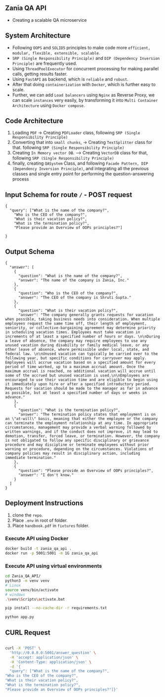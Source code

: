 ## Zania QA API

* Creating a scalable QA microservice

## System Architecture

* Following `OOPS` and `SOLID5` principles to make code more `efficient, modular, flexible, extensible, scalable`.
* `SRP (Single Responsibility Principle)` and `DIP (Dependency Inversion Principle)` are frequently used.
* Using `ThreadPoolExecutor` for concurrent processing for making parallel calls, getting results faster.
* Using `FastAPI` as backend, which is `reliable` and `robust`.
* After that doing `containerization` with `Docker`, which is further easy to scale.
* Further, we can add `Load balancers` using `Nginx` as Reverse Proxy, we can scale `instances` very easily, by transforming it into `Multi Container Architecture` using `Docker compose`. 

## Code Architecture

1. Loading `PDF` -> Creating `PDFLoader` class, following `SRP (Single Responsibility Principle)`
2. Converting that into `small chunks`, -> Creating `TextSplitter` class for that. following `SRP (Single Responsibility Principle)`
3. Creating `In Memory vector DB`. --> Creating `VectorDB` class for that, following `SRP (Single Responsibility Principle)`
4. finally, creating `QASystem` Class, and following `Facade Pattern, DIP (Dependency Inversion Principle)`, and integrating all the previous classes and single entry point for performing the question-answering process


## Input Schema for route `/` - POST request


```
{
  "query": ["What is the name of the company?",
    "Who is the CEO of the company?",
    "What is their vacation policy?",
    "What is the termination policy?",
    "Please provide an Overview of OOPs principles?"]

}
```
## Output Schema


```
{
  "answer": [
    {
      "question": "What is the name of the company?",
      "answer": "The name of the company is Zania, Inc."
    },
    {
      "question": "Who is the CEO of the company?",
      "answer": "The CEO of the company is Shruti Gupta."
    },
    {
      "question": "What is their vacation policy?",
      "answer": "The company generally grants requests for vacation when possible, taking business needs into consideration. When multiple employees request the same time off, their length of employment, seniority, or collective-bargaining agreement may determine priority in scheduling vacation times. Employees must take vacation in increments of at least a specified number of hours or days. \n\nDuring a leave of absence, the company may require employees to use any unused vacation during disability or family medical leave, or any other leave of absence, where permissible under local, state, and federal law. \n\nUnused vacation can typically be carried over to the following year, but specific conditions for carryover may apply. Employees will accrue vacation based on a specified amount for every period of time worked, up to a maximum accrual amount. Once the maximum accrual is reached, no additional vacation will accrue until some of the accrued but unused vacation is used.\n\nEmployees are encouraged to use their vacation time and are eligible to begin using it immediately upon hire or after a specified introductory period. Requests for vacation should be made to the manager as far in advance as possible, but at least a specified number of days or weeks in advance."
    },
    {
      "question": "What is the termination policy?",
      "answer": "The termination policy states that employment is on an \"at-will\" basis, meaning that either the employee or the company can terminate the employment relationship at any time. In appropriate circumstances, management may provide a verbal warning followed by written warnings, and if the conduct does not improve, it may lead to demotion, transfer, forced leave, or termination. However, the company is not obligated to follow any specific disciplinary or grievance procedure and may discipline or terminate employees without prior warning or procedure, depending on the circumstances. Violations of company policies may result in disciplinary action, including immediate termination."
    },
    {
      "question": "Please provide an Overview of OOPs principles?",
      "answer": "I don't know."
    }
  ]
}
```

## Deployment Instructions

1. clone the `repo`.
2. Place `.env` in root of folder.
3. Place `handbook.pdf` in `fixtures` folder.

### Execute API using Docker

```bash
docker build -t zania_qa_api .
docker run -p 5001:5001 -m 1G zania_qa_api
```

### Execute API using virtual environments


```bash
cd Zania_QA_API/
python3 -m venv venv
# Linux
source venv/bin/activate
# windows
.\venv\Scripts\activate.bat

pip install --no-cache-dir -r requirements.txt

python app.py
```

## CURL Request

```bash

curl -X 'POST' \
  'http://0.0.0.0:5001/answer_question' \
  -H 'accept: application/json' \
  -H 'Content-Type: application/json' \
  -d '{
  "query": ["What is the name of the company?",
"Who is the CEO of the company?",
"What is their vacation policy?",
"What is the termination policy?",
"Please provide an Overview of OOPs principles?"]}'
```